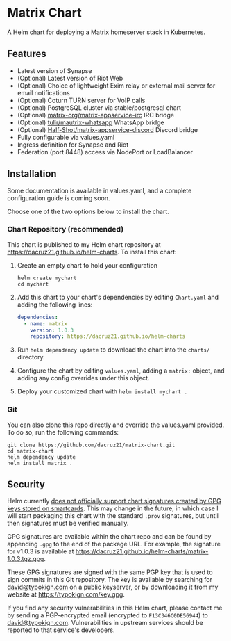 # Matrix Chart

A Helm chart for deploying a Matrix homeserver stack in Kubernetes.

## Features

- Latest version of Synapse
- (Optional) Latest version of Riot Web
- (Optional) Choice of lightweight Exim relay or external mail server for email notifications
- (Optional) Coturn TURN server for VoIP calls
- (Optional) PostgreSQL cluster via stable/postgresql chart
- (Optional) [matrix-org/matrix-appservice-irc](https://github.com/matrix-org/matrix-appservice-irc) IRC bridge
- (Optional) [tulir/mautrix-whatsapp](https://github.com/tulir/mautrix-whatsapp) WhatsApp bridge
- (Optional) [Half-Shot/matrix-appservice-discord](https://github.com/Half-Shot/matrix-appservice-discord) Discord bridge
- Fully configurable via values.yaml
- Ingress definition for Synapse and Riot
- Federation (port 8448) access via NodePort or LoadBalancer

## Installation

Some documentation is available in values.yaml, and a complete configuration guide is coming soon.

Choose one of the two options below to install the chart.

### Chart Repository (recommended)

This chart is published to my Helm chart repository at https://dacruz21.github.io/helm-charts. To install this chart:

1. Create an empty chart to hold your configuration

    ```shell script
    helm create mychart
    cd mychart
    ```

1. Add this chart to your chart's dependencies by editing `Chart.yaml` and adding the following lines:

    ```yaml
    dependencies:
      - name: matrix
        version: 1.0.3
        repository: https://dacruz21.github.io/helm-charts
    ```

1. Run `helm dependency update` to download the chart into the `charts/` directory.

1. Configure the chart by editing `values.yaml`, adding a `matrix:` object, and adding any config overrides under this object.

1. Deploy your customized chart with `helm install mychart .`

### Git

You can also clone this repo directly and override the values.yaml provided. To do so, run the following commands:

```shell script
git clone https://github.com/dacruz21/matrix-chart.git
cd matrix-chart
helm dependency update
helm install matrix .
```

## Security
Helm currently [does not officially support chart signatures created by GPG keys stored on smartcards](https://github.com/helm/helm/issues/2843#issuecomment-379532906). This may change in the future, in which case I will start packaging this chart with the standard `.prov` signatures, but until then signatures must be verified manually.

GPG signatures are available within the chart repo and can be found by appending `.gpg` to the end of the package URL. For example, the signature for v1.0.3 is available at https://dacruz21.github.io/helm-charts/matrix-1.0.3.tgz.gpg.

These GPG signatures are signed with the same PGP key that is used to sign commits in this Git repository. The key is available by searching for david@typokign.com on a public keyserver, or by downloading it from my website at https://typokign.com/key.gpg.

If you find any security vulnerabilities in this Helm chart, please contact me by sending a PGP-encrypted email (encrypted to `F13C346C0DE56944`) to david@typokign.com. Vulnerabilities in upstream services should be reported to that service's developers.

